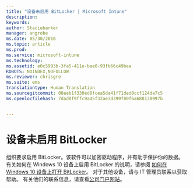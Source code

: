 ```yaml
---
title: "设备未启用 BitLocker | Microsoft Intune"
description: 
keywords: 
author: Staciebarker
manager: angrobe
ms.date: 05/30/2016
ms.topic: article
ms.prod: 
ms.service: microsoft-intune
ms.technology: 
ms.assetid: e0c5993b-3fa5-411e-bae0-93fb66c49bea
ROBOTS: NOINDEX,NOFOLLOW
ms.reviewer: chrisgre
ms.suite: ems
translationtype: Human Translation
ms.sourcegitcommit: 08eeb1f330ed8fcea5da41f71ded0ccf124da7c5
ms.openlocfilehash: 7dad0f9ffc9a45f32ae3d399f00f6a688138997b


---
```



# 设备未启用 BitLocker

组织要求启用 BitLocker。该软件可以加密驱动程序，并有助于保护你的数据。 有关如何在 Windows 10 设备上启用 BitLocker 的说明，请参阅 [如何在 Windows 10 设备上打开 BitLocker](https://gallery.technet.microsoft.com/How-to-turn-on-BitLocker-34294d3d)。 对于其他设备，请与 IT 管理员联系以获取帮助。 有关他们的联系信息，请查看[公司门户网站](http://portal.manage.microsoft.com)。





<!--HONumber=Aug16_HO5-->


